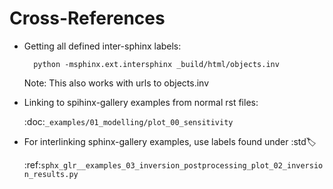 
# Cross-References

* Getting all defined inter-sphinx labels:

		python -msphinx.ext.intersphinx _build/html/objects.inv

  Note: This also works with urls to objects.inv

* Linking to spihinx-gallery examples from normal rst files:

	:doc:`_examples/01_modelling/plot_00_sensitivity`

* For interlinking sphinx-gallery examples, use labels found under :std:label:

	:ref:`sphx_glr__examples_03_inversion_postprocessing_plot_02_inversion_results.py`

